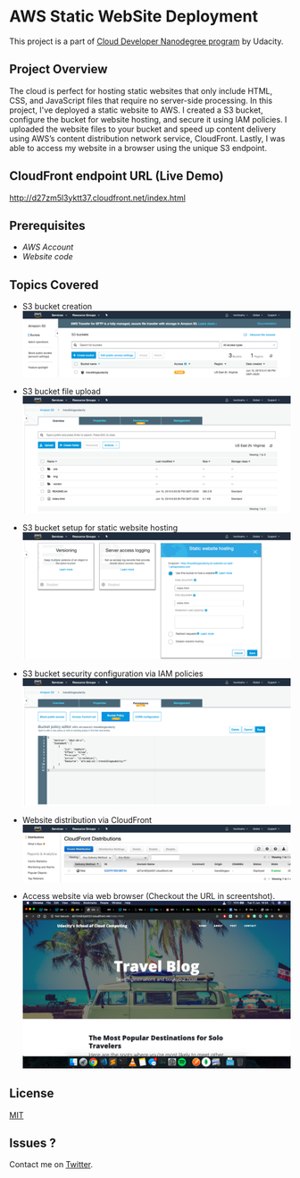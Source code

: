 # AWS Static WebSite Deployment

This project is a part of [Cloud Developer Nanodegree program](https://www.udacity.com/course/cloud-developer-nanodegree--nd9990) by Udacity.

## Project Overview

The cloud is perfect for hosting static websites that only include HTML, CSS, and JavaScript files that require no server-side processing. In this project, I've deployed a static website to AWS. I created a S3 bucket, configure the bucket for website hosting, and secure it using IAM policies. I uploaded the website files to your bucket and speed up content delivery using AWS’s content distribution network service, CloudFront. Lastly, I was able to access my website in a browser using the unique S3 endpoint.

## CloudFront endpoint URL (Live Demo)


http://d27zm5l3yktt37.cloudfront.net/index.html


## Prerequisites

* *AWS Account*
* *Website code*

## Topics Covered

* S3 bucket creation
![](images/bucket.png)


* S3 bucket file upload
![](images/bucket_files.png)


* S3 bucket setup for static website hosting
![](images/setup.png)


* S3 bucket security configuration via IAM policies
![](images/IAMpolicies.png)


* Website distribution via CloudFront
![](images/cloudfront.png)


* Access website via web browser (Checkout the URL in screentshot).
![](images/deployed.png)


## License
[MIT](https://choosealicense.com/licenses/mit/)

## Issues ?
Contact me on [Twitter](https://twitter.com/harshsahu97).

